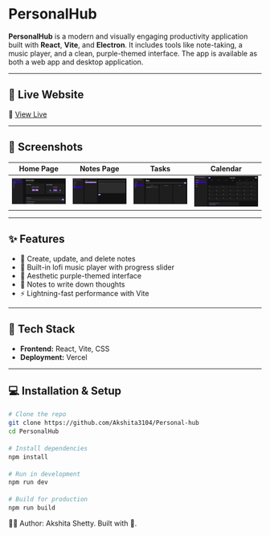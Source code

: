 # PersonalHub

**PersonalHub** is a modern and visually engaging productivity application built with **React**, **Vite**, and **Electron**. It includes tools like note-taking, a music player, and a clean, purple-themed interface. The app is available as both a web app and desktop application.

---

## 🚀 Live Website

🔗 [View Live](https://notoria-nine.vercel.app/)

---

## 📸 Screenshots

| Home Page                           | Notes Page                        | Tasks                             | Calendar                                |
| ----------------------------------- | --------------------------------- | --------------------------------- | --------------------------------------- |
| ![Home](./screenshots/homepage.png) | ![Notes](./screenshots/Notes.png) | ![Tasks](./screenshots/Tasks.png) | ![Calendar](./screenshots/Calendar.png) |

---

## ✨ Features

- 📝 Create, update, and delete notes
- 🎵 Built-in lofi music player with progress slider
- 🌈 Aesthetic purple-themed interface
- 💾 Notes to write down thoughts
- ⚡ Lightning-fast performance with Vite

---

## 🧱 Tech Stack

- **Frontend:** React, Vite, CSS
- **Deployment:** Vercel

---

## 💻 Installation & Setup

```bash
# Clone the repo
git clone https://github.com/Akshita3104/Personal-hub
cd PersonalHub

# Install dependencies
npm install

# Run in development
npm run dev

# Build for production
npm run build

```

🙋‍♀️ Author: Akshita Shetty. Built with 💜.
